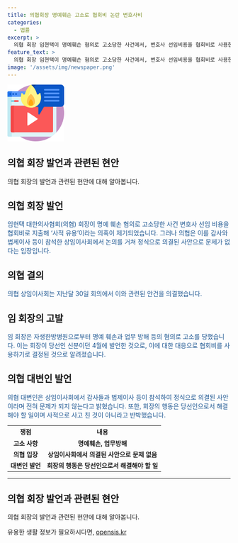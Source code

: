 ```yaml
---
title: 의협회장 명예훼손 고소로 협회비 논란 변호사비
categories:
  - 법률
excerpt: >
  의협 회장 임현택이 명예훼손 혐의로 고소당한 사건에서, 변호사 선임비용을 협회비로 사용한 것이 사적 유용이라는 의혹이 제기됐다. 그는 자생한방병원과 관련된 발언으로 논란이 있었으며, 이에 대한 법적 대응을 위해 협회비 사용이 결정되었다. 최안나 의협 대변인은 상임이사회의 결정으로 문제 없다고 주장했지만, 협회 감사단은 이에 대한 법적 문제 여부를 검토 중이다. (150자)
feature_text: >
  의협 회장 임현택이 명예훼손 혐의로 고소당한 사건에서, 변호사 선임비용을 협회비로 사용한 것이 사적 유용이라는 의혹이 제기됐다. 그는 자생한방병원과 관련된 발언으로 논란이 있었으며, 이에 대한 법적 대응을 위해 협회비 사용이 결정되었다. 최안나 의협 대변인은 상임이사회의 결정으로 문제 없다고 주장했지만, 협회 감사단은 이에 대한 법적 문제 여부를 검토 중이다. (150자)
image: '/assets/img/newspaper.png'
---
```


<p><img src="/assets/img/news.png" alt="rentncar 속보" /></p>

<h2>의협 회장 발언과 관련된 현안</h2>

<p data-ke-size="size16">의협 회장의 발언과 관련된 현안에 대해 알아봅니다.</p>

<h2>의협 회장 발언</h2>

<p><span style="color: #1a5490;">임현택 대한의사협회(의협) 회장이 명예 훼손 혐의로 고소당한 사건 변호사 선임 비용을 협회비로 지출해 ‘사적 유용’이라는 의혹이 제기되었습니다. 그러나 의협은 이를 감사와 법제이사 등이 참석한 상임이사회에서 논의를 거쳐 정식으로 의결된 사안으로 문제가 없다는 입장입니다.</span></p>

<h2>의협 결의</h2>

<p><span style="color: #1a5490;">의협 상임이사회는 지난달 30일 회의에서 이와 관련된 안건을 의결했습니다.</span></p>

<h2>임 회장의 고발</h2>

<p><span style="color: #1a5490;">임 회장은 자생한방병원으로부터 명예 훼손과 업무 방해 등의 혐의로 고소를 당했습니다. 이는 회장이 당선인 신분이던 4월에 발언한 것으로, 이에 대한 대응으로 협회비를 사용하기로 결정된 것으로 알려졌습니다.</span></p>

<h2>의협 대변인 발언</h2>

<p><span style="color: #1a5490;">의협 대변인은 상임이사회에서 감사들과 법제이사 등이 참석하여 정식으로 의결된 사안이라며 전혀 문제가 되지 않는다고 밝혔습니다. 또한, 회장의 행동은 당선인으로서 해결해야 할 일이며 사적으로 사고 친 것이 아니라고 반박했습니다.</span></p>

<table>
  <tr>
    <th>쟁점</th>
    <th>내용</th>
  </tr>
  <tr>
    <td style="text-align: center; height: 17px;"><b>고소 사항</b></td>
    <td style="text-align: center; height: 17px;"><b>명예훼손, 업무방해</b></td>
  </tr>
  <tr>
    <td style="text-align: center; height: 17px;"><b>의협 입장</b></td>
    <td style="text-align: center; height: 17px;"><b>상임이사회에서 의결된 사안으로 문제 없음</b></td>
  </tr>
  <tr>
    <td style="text-align: center; height: 17px;"><b>대변인 발언</b></td>
    <td style="text-align: center; height: 17px;"><b>회장의 행동은 당선인으로서 해결해야 할 일</b></td>
  </tr>
</table>

<hr>

<h2>의협 회장 발언과 관련된 현안</h2>

<p data-ke-size="size16">의협 회장의 발언과 관련된 현안에 대해 알아봅니다.</p>
유용한 생활 정보가 필요하시다면, <a href="https://opensis.kr" rel="dofollow">opensis.kr</a>


